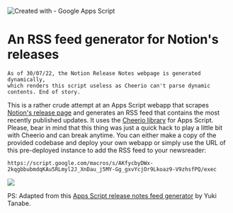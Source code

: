 ![Created with - Google Apps Script](https://img.shields.io/static/v1?label=Created+with&message=Google+Apps+Script&color=blue)

# An RSS feed generator for Notion's releases

```
As of 30/07/22, the Notion Release Notes webpage is generated dynamically,
which renders this script useless as Cheerio can't parse dynamic contents. End of story.
```

This is a rather crude attempt at an Apps Script webapp that scrapes [Notion's release page](https://www.notion.so/releases) and generates an RSS feed that contains the most recently published updates. It uses the [Cheerio library](1ReeQ6WO8kKNxoaA_O0XEQ589cIrRvEBA9qcWpNqdOP17i47u6N9M5Xh0) for Apps Script. Please, bear in mind that this thing was just a quick hack to play a little bit with Cheerio and can break anytime. You can either make a copy of the provided codebase and deploy your own webapp or simply use the URL of this pre-deployed instance to add the RSS feed to your newsreader:

```
https://script.google.com/macros/s/AKfycbyDWx-2kqgbbubmdqKAu5RLmyl2J_XnDau_j5MY-Gg_gxvYcjOr9Lkoaz9-V9zhsfPQ/exec
```

![](https://user-images.githubusercontent.com/12829262/176777336-656e2566-e18f-4776-a66d-ccaa3a92fb10.gif)

PS: Adapted from this [Apps Script release notes feed generator](https://github.com/tanabee/google-apps-script-release-notes-feed) by Yuki Tanabe.
